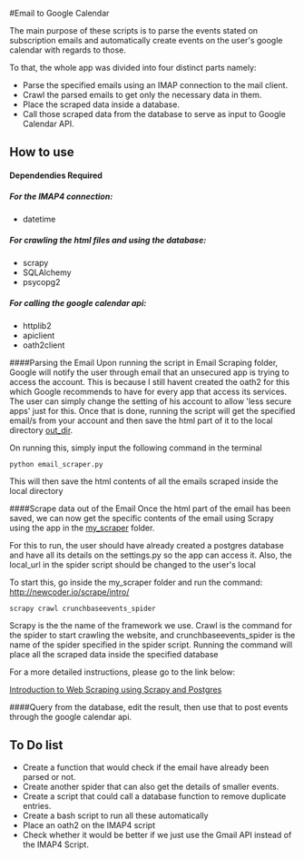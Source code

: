 #Email to Google Calendar

The main purpose of these scripts is to parse the events stated on subscription emails and automatically create events on the user's google calendar with regards to those.

To that, the whole app was divided into four distinct parts namely:
* Parse the specified emails using an IMAP connection to the mail client.
* Crawl the parsed emails to get only the necessary data in them.
* Place the scraped data inside a database.
* Call those scraped data from the database to serve as input to Google Calendar API.

## How to use
#### Dependendies Required
##### For the IMAP4 connection:
* datetime

##### For crawling the html files and using the database:
* scrapy
* SQLAlchemy
* psycopg2

##### For calling the google calendar api:
* httplib2
* apiclient
* oath2client

####Parsing the Email
Upon running the script in Email Scraping folder, Google will notify the user through email that an unsecured app is trying to access the account. This is because I still havent created the oath2 for this which Google recommends to have for every app that access its services. The user can simply change the setting of his account to allow 'less secure apps' just for this. Once that is done, running the script will get the specified email/s from your account and then save the html part of it to the local directory [out_dir](https://github.com/SiliconValleyInsight/svi-training-a/tree/master/code-samples/week4/SVI%20Email%20to%20Calendar/Email%20Scraping/out_dir).

On running this, simply input the following command in the terminal

    python email_scraper.py
This will then save the html contents of all the emails scraped inside the local directory

####Scrape data out of the Email
Once the html part of the email has been saved, we can now get the specific contents of the email using Scrapy using the app in the [my_scraper](https://github.com/SiliconValleyInsight/svi-training-a/tree/master/code-samples/week4/SVI%20Email%20to%20Calendar/my_scraper) folder.

For this to run, the user should have already created a postgres database and have all its details on the settings.py so the app can access it. Also, the local_url in the spider script should be changed to the user's local

To start this, go inside the my_scraper folder and run the command:
http://newcoder.io/scrape/intro/

    scrapy crawl crunchbaseevents_spider
Scrapy is the the name of the framework we use. Crawl is the command for the spider to start crawling the website, and crunchbaseevents_spider is the name of the spider specified in the spider script. Running the command will place all the scraped data inside the specified database

For a more detailed instructions, please go to the link below:

[Introduction to Web Scraping using Scrapy and Postgres](http://newcoder.io/scrape/intro/)

####Query from the database, edit the result, then use that to post events through the google calendar api.



## To Do list
* Create a function that would check if the email have already been parsed or not.
* Create another spider that can also get the details of smaller events.
* Create a script that could call a database function to remove duplicate entries.
* Create a bash script to run all these automatically
* Place an oath2 on the IMAP4 script
* Check whether it would be better if we just use the Gmail API instead of the IMAP4 Script.
